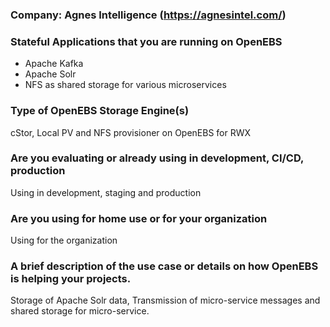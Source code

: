 ### Company: Agnes Intelligence (https://agnesintel.com/)

### Stateful Applications that you are running on OpenEBS
- Apache Kafka
- Apache Solr
- NFS as shared storage for various microservices

### Type of OpenEBS Storage Engine(s)
cStor, Local PV and NFS provisioner on OpenEBS for RWX

### Are you evaluating or already using in development, CI/CD, production
Using in development, staging and production

### Are you using for home use or for your organization
Using for the organization

### A brief description of the use case or details on how OpenEBS is helping your projects.
Storage of Apache Solr data, Transmission of micro-service messages and shared storage for micro-service. 
